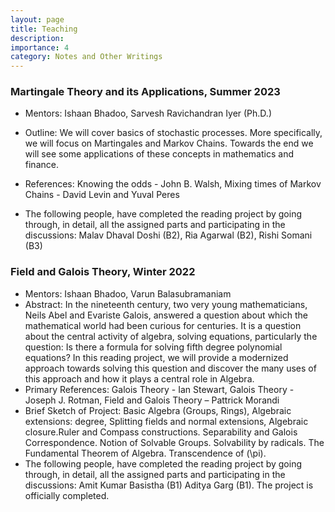```yaml
---
layout: page
title: Teaching
description: 
importance: 4
category: Notes and Other Writings
---
```

### Martingale Theory and its Applications, Summer 2023
- Mentors: Ishaan Bhadoo, Sarvesh Ravichandran Iyer (Ph.D.) 
- Outline: 
     We will cover basics of stochastic processes. More specifically, we will focus on Martingales and Markov Chains. Towards the end we will see some applications of these concepts in mathematics and finance.

- References:  Knowing the odds - John B. Walsh, Mixing times of Markov Chains - David Levin and Yuval Peres 
- The following people, have completed the reading project by going through, in detail, all the assigned parts and participating in the discussions: Malav Dhaval Doshi (B2), Ria Agarwal (B2), Rishi Somani (B3)

### Field and Galois Theory, Winter 2022
- Mentors: Ishaan Bhadoo, Varun Balasubramaniam
- Abstract: 
  In the nineteenth century, two very young mathematicians, Neils Abel and Evariste Galois, answered a question about which the mathematical world had been curious for centuries. It is a question about the central activity of algebra, solving equations, particularly the question: Is there a formula for solving fifth degree polynomial equations? In this reading project, we will provide a modernized approach towards solving this question and discover the many uses of this approach and how it plays a central role in Algebra. 
- Primary References: Galois Theory -  Ian Stewart, Galois Theory - Joseph J. Rotman, Field and Galois Theory – Pattrick Morandi
- Brief Sketch of Project: Basic Algebra (Groups, Rings), Algebraic extensions: degree, Splitting fields and normal extensions, Algebraic closure.Ruler and Compass constructions. Separability and Galois Correspondence. Notion of Solvable Groups. Solvability by radicals. The Fundamental Theorem of Algebra. Transcendence of \(\pi\). 
- The following people, have completed the reading project by going through, in detail, all the assigned parts and participating in the discussions: Amit Kumar Basistha (B1) Aditya Garg (B1). The project is officially completed.


